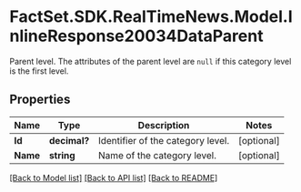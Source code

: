 # FactSet.SDK.RealTimeNews.Model.InlineResponse20034DataParent
Parent level. The attributes of the parent level are `null` if this category level is the first level.

## Properties

Name | Type | Description | Notes
------------ | ------------- | ------------- | -------------
**Id** | **decimal?** | Identifier of the category level. | [optional] 
**Name** | **string** | Name of the category level. | [optional] 

[[Back to Model list]](../README.md#documentation-for-models) [[Back to API list]](../README.md#documentation-for-api-endpoints) [[Back to README]](../README.md)

